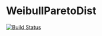 # WeibullParetoDist

[![Build Status](https://github.com/toshiakiasakura/WeibullParetoDist.jl/actions/workflows/CI.yml/badge.svg?branch=main)](https://github.com/toshiakiasakura/WeibullParetoDist.jl/actions/workflows/CI.yml?query=branch%3Amain)
